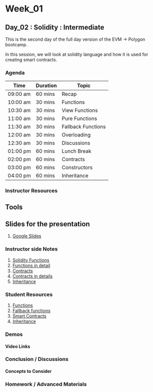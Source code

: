 # Week_01
## Day_02 : Solidity : Intermediate

This is the second day of the full day version of the EVM → Polygon bootcamp.

In this session, we will look at solidity language and how it is used for creating smart contracts.
### Agenda

| Time | Duration | Topic |
| --- | --- | --- |
| 09:00 am | 60 mins | Recap | 
| 10:00 am | 30 mins | Functions | 
| 10:30 am | 30 mins | View Functions | 
| 11:00 am | 30 mins | Pure Functions |
| 11:30 am | 30 mins | Fallback Functions |
| 12:00 am | 30 mins | Overloading |
| 12:30 am | 30 mins | Discussions |
| 01:00 pm | 60 mins | Lunch Break |
| 02:00 pm | 60 mins | Contracts |
| 03:00 pm | 60 mins | Constructors |
| 04:00 pm | 60 mins | Inheritance |

### Instructor Resources

## Tools


## Slides for the presentation
1. [Google Slides](https://docs.google.com/presentation/d/1_ZiztIGepeT0DsHt5EVStjfo0S22es84adwMKCno3Ps/edit?usp=sharing)

### Instructor side Notes
1. [Solidity Functions](https://www.tutorialspoint.com/solidity/solidity_functions.htm)
2. [Functions in detail](https://www.bitdegree.org/learn/solidity-functions)
3. [Contracts](https://www.tutorialspoint.com/solidity/solidity_contracts.htm)
4. [Contracts in details](https://docs.soliditylang.org/en/v0.8.15/contracts.html)
5. [Inheritance](https://www.developer.com/languages/inheritance-solidity/)




### Student Resources

1. [Functions](https://www.geeksforgeeks.org/solidity-functions/)
2. [Fallback functions](https://www.geeksforgeeks.org/solidity-fall-back-function/?ref=lbp)
3. [Smart Contracts](https://docs.soliditylang.org/en/v0.8.15/introduction-to-smart-contracts.html#:~:text=A%20contract%20in%20the%20sense,unsigned%20integer%20of%20256%20bits)
4. [Inheritance](https://www.geeksforgeeks.org/solidity-inheritance/#:~:text=Solidity%20supports%20inheritance%20between%20smart,is%20called%20a%20derived%20contract.)



### Demos

#### Video Links




### Conclusion / Discussions


#### Concepts to Consider


### Homework / Advanced Materials




